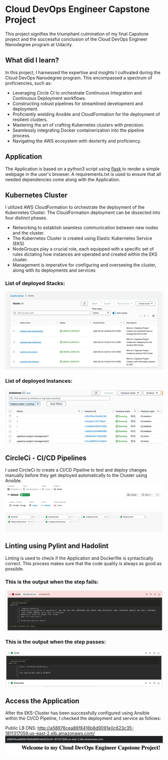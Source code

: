 # Cloud DevOps Engineer Capstone Project

This project signifies the triumphant culmination of my final Capstone project and the successful conclusion of the Cloud DevOps Engineer Nanodegree program at Udacity.

## What did I learn?

In this project, I harnessed the expertise and insights I cultivated during the Cloud DevOps Nanodegree program. This encompassed a spectrum of proficiencies, such as:
- Leveraging Circle CI to orchestrate Continuous Integration and Continuous Deployment workflows.
- Constructing robust pipelines for streamlined development and deployment.
- Proficiently wielding Ansible and CloudFormation for the deployment of resilient clusters.
- Mastering the art of crafting Kubernetes clusters with precision.
- Seamlessly integrating Docker containerization into the pipeline process.
- Navigating the AWS ecosystem with dexterity and proficiency.

## Application

The Application is based on a python3 script using <a target="_blank" href="https://flask.palletsprojects.com">flask</a> to render a simple webpage in the user's browser.
A requirements.txt is used to ensure that all needed dependencies come along with the Application.

## Kubernetes Cluster
I utilized AWS CloudFormation to orchestrate the deployment of the Kubernetes Cluster. The CloudFormation deployment can be dissected into four distinct phases.
- Networking to establish seamless communication between new nodes and the cluster.
- The Kubernetes Cluster is created using Elastic Kubernetes Service (EKS)
- NodeGroups play a crucial role, each equipped with a specific set of rules dictating how instances are operated and created within the EKS cluster.
- Management is imperative for configuring and overseeing the cluster, along with its deployments and services
### List of deployed Stacks:
![CloudFormation](./screenshots/cloudformation_stacks.png)
### List of deployed Instances:
![Show Instances](./screenshots/show_instances.png)
## CircleCi - CI/CD Pipelines
I used CircleCi to create a CI/CD Pipeline to test and deploy changes manually before they get deployed automatically to the Cluster using Ansible.
![CircleCi Pipeline](./screenshots/circleci_pipeline.png)

## Linting using Pylint and Hadolint
Linting is used to check if the Application and Dockerfile is syntactically correct. This process makes sure that the code quality is always as good as possible.

### This is the output when the step fails:
![Linting step fail](./screenshots/linting_step_fail.png)

### This is the output when the step passes:
![Linting step success](./screenshots/linting_step_success.png)

## Access the Application
After the EKS-Cluster has been successfully configured using Ansible within the CI/CD Pipeline, I checked the deployment and service as follows:


Public LB DNS: http://a58976cea86f8416b8d9091e0c623c35-1811317059.us-east-2.elb.amazonaws.com/
![Access LB DNS](./screenshots/access_lb_dns.png)
